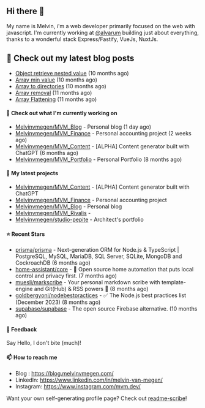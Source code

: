 ## Hi there 👋

My name is Melvin, i'm a web developer primarily focused on the web with javascript.
I'm currently working at [@alvarum](https://alvarum.com/) building just about everything, thanks to a wonderful stack Express/Fastify, VueJs, NuxtJs.

## 📜 Check out my latest blog posts

- [Object retrieve nested value](https://blog.melvinvmegen.com/snippets/object-nested-value) (10 months ago)
- [Array min value](https://blog.melvinvmegen.com/snippets/array-min-value) (10 months ago)
- [Array to directories](https://blog.melvinvmegen.com/snippets/array-directories) (10 months ago)
- [Array removal](https://blog.melvinvmegen.com/snippets/array-removal) (11 months ago)
- [Array Flattening](https://blog.melvinvmegen.com/snippets/flatten-array) (11 months ago)

#### 👷 Check out what I'm currently working on

- [Melvinvmegen/MVM_Blog](https://github.com/Melvinvmegen/MVM_Blog) - Personal blog (1 day ago)
- [Melvinvmegen/MVM_Finance](https://github.com/Melvinvmegen/MVM_Finance) - Personal accounting project (2 weeks ago)
- [Melvinvmegen/MVM_Content](https://github.com/Melvinvmegen/MVM_Content) - [ALPHA] Content generator built with ChatGPT (6 months ago)
- [Melvinvmegen/MVM_Portfolio](https://github.com/Melvinvmegen/MVM_Portfolio) - Personal Portfolio (8 months ago)

#### 🌱 My latest projects

- [Melvinvmegen/MVM_Content](https://github.com/Melvinvmegen/MVM_Content) - [ALPHA] Content generator built with ChatGPT
- [Melvinvmegen/MVM_Finance](https://github.com/Melvinvmegen/MVM_Finance) - Personal accounting project
- [Melvinvmegen/MVM_Blog](https://github.com/Melvinvmegen/MVM_Blog) - Personal blog
- [Melvinvmegen/MVM_Rivalis](https://github.com/Melvinvmegen/MVM_Rivalis) - 
- [Melvinvmegen/studio-pepite](https://github.com/Melvinvmegen/studio-pepite) - Architect&#39;s portfolio

#### ⭐ Recent Stars

- [prisma/prisma](https://github.com/prisma/prisma) - Next-generation ORM for Node.js &amp; TypeScript | PostgreSQL, MySQL, MariaDB, SQL Server, SQLite, MongoDB and CockroachDB (6 months ago)
- [home-assistant/core](https://github.com/home-assistant/core) - :house_with_garden: Open source home automation that puts local control and privacy first. (7 months ago)
- [muesli/markscribe](https://github.com/muesli/markscribe) - Your personal markdown scribe with template-engine and Git(Hub) &amp; RSS powers 📜 (8 months ago)
- [goldbergyoni/nodebestpractices](https://github.com/goldbergyoni/nodebestpractices) - :white_check_mark:  The Node.js best practices list (December 2023) (8 months ago)
- [supabase/supabase](https://github.com/supabase/supabase) - The open source Firebase alternative. (10 months ago)

#### 💬 Feedback

Say Hello, I don't bite (much)!

#### 📫 How to reach me

- Blog : https://blog.melvinvmegen.com/
- LinkedIn: https://www.linkedin.com/in/melvin-van-megen/
- Instagram: https://www.instagram.com/mvm.dev/

Want your own self-generating profile page? Check out [readme-scribe](https://github.com/muesli/readme-scribe)!
